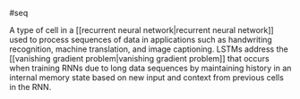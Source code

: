 #seq

A type of cell in a
[[recurrent neural network|recurrent neural network]] used to process
sequences of data in applications such as handwriting recognition, machine
translation, and image captioning. LSTMs address the
[[vanishing gradient problem|vanishing gradient problem]] that occurs when
training RNNs due to long data sequences by maintaining history in an
internal memory state based on new input and context from previous cells
in the RNN.

